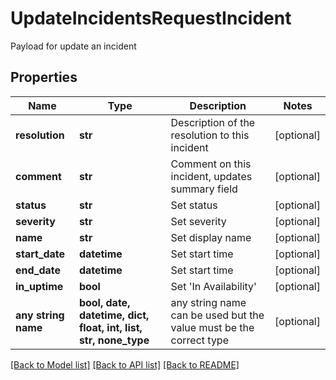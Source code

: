 # UpdateIncidentsRequestIncident

Payload for update an incident

## Properties
Name | Type | Description | Notes
------------ | ------------- | ------------- | -------------
**resolution** | **str** | Description of the resolution to this incident | [optional] 
**comment** | **str** | Comment on this incident, updates summary field | [optional] 
**status** | **str** | Set status | [optional] 
**severity** | **str** | Set severity | [optional] 
**name** | **str** | Set display name | [optional] 
**start_date** | **datetime** | Set start time | [optional] 
**end_date** | **datetime** | Set start time | [optional] 
**in_uptime** | **bool** | Set &#39;In Availability&#39; | [optional] 
**any string name** | **bool, date, datetime, dict, float, int, list, str, none_type** | any string name can be used but the value must be the correct type | [optional]

[[Back to Model list]](../README.md#documentation-for-models) [[Back to API list]](../README.md#documentation-for-api-endpoints) [[Back to README]](../README.md)


